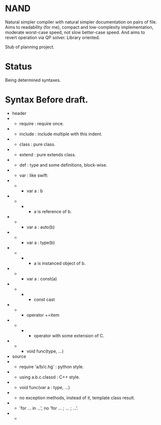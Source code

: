# NAND
Natural simpler compiler with natural simpler documentation on pairs of file.
Aims to readability (for me), compact and low-complexity implementation, moderate worst-case speed, not slow better-case speed.
And aims to revert operation via QP solver. Library oriented.

Stub of planning project.

# Status
Being determined syntaxes.

# Syntax Before draft.
* header
* * require : require once.
* * include : include multiple with this indent.
* * class   : pure class.
* * extend  : pure extends class.
* * def     : type and some definitions, block-wise.
* * var     : like swift:
* * * var a : b
* * * * a is reference of b.
* * * var a : auto(b)
* * * var a : type(b)
* * * * a is instanced object of b.
* * * var a : const(a)
* * * * const cast
* * * operator +=item
* * * * operator with some extension of C.
* * * void func(type, ...)
* source
* * require 'a/b/c.hg' : python style.
* * using a.b.c.classd : C++ style.
* * void func(var a : type, ...)
* * no exception methods, instead of it, template class result.
* * 'for ... in ...', no 'for ... ; ... ; ...'.
* * 
